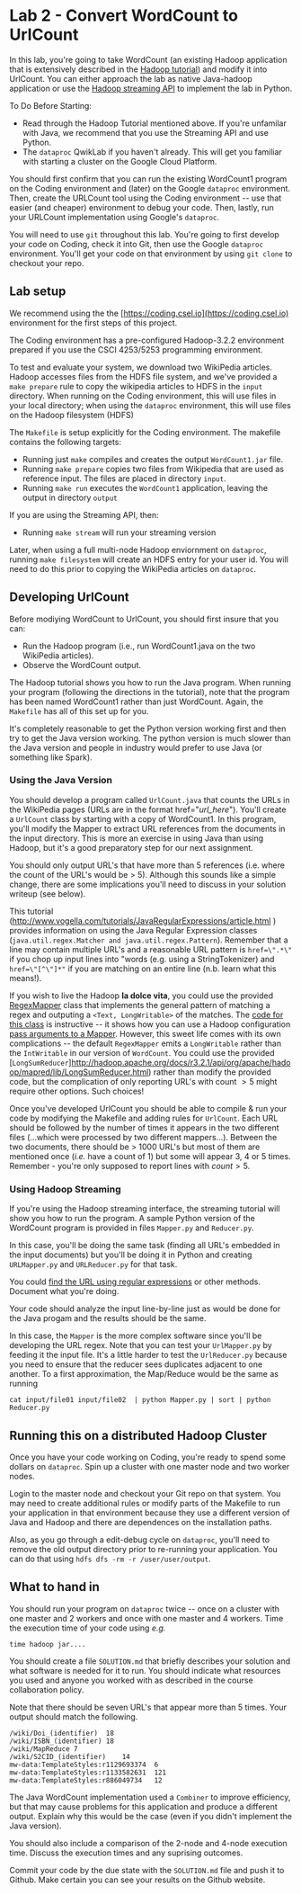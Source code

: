 # Lab 2 - Convert WordCount to UrlCount

In this lab, you're going to take WordCount (an existing Hadoop application that is extensively described in the [Hadoop tutorial](https://hadoop.apache.org/docs/r3.0.3/hadoop-mapreduce-client/hadoop-mapreduce-client-core/MapReduceTutorial.html)) and modify it into UrlCount. You can either approach the lab as native Java-hadoop application or use the [Hadoop streaming API](https://www.michael-noll.com/tutorials/writing-an-hadoop-mapreduce-program-in-python/) to implement the lab in Python.

To Do Before Starting:
+ Read through the Hadoop Tutorial mentioned above. If you're unfamilar with Java, we recommend that you use the Streaming API and use Python.
+ The `dataproc` QwikLab if you haven't already. This will get you familiar with starting a cluster on the Google Cloud Platform.

You should first confirm that you can run the existing WordCount1 program on the Coding environment and (later) on the Google `dataproc` environment. Then, create the URLCount tool using the Coding environment -- use that easier (and cheaper) environment to debug your code. Then, lastly, run your URLCount implementation using Google's `dataproc`.

You will need to use `git` throughout this lab. You're going to first develop your code on Coding, check it into Git, then use the Google `dataproc` environment. You'll get your code on that environment by using `git clone` to checkout your repo.

## Lab setup

We recommend using the the [https://coding.csel.io](https://coding.csel.io) environment for the first steps
of this project.

The Coding environment has a pre-configured Hadoop-3.2.2 environment prepared
if you use the CSCI 4253/5253 programming environment.

To test and evaluate your system, we download two WikiPedia articles. Hadoop accesses files from the HDFS file system, and we've provided a `make prepare` rule to copy the wikipedia articles to HDFS in the `input` directory. When running on the Coding environment, this will use files in your local directory; when using the `dataproc` environment, this will use files on the Hadoop filesystem (HDFS)

The `Makefile` is setup explicitly for the Coding
environment. The makefile contains the following targets:

* Running just `make` compiles and creates the output `WordCount1.jar` file.
* Running `make prepare` copies two files from Wikipedia that are used as reference input. The files are placed in directory `input`.
* Running `make run` executes the `WordCount1` application, leaving the output in directory `output`

If you are using the Streaming API, then:
* Running `make stream` will run your streaming version

Later, when using a full multi-node Hadoop enviornment on `dataproc`, running `make filesystem` will create an HDFS entry for your user id. You will need to do this prior to copying the WikiPedia articles on `dataproc`.


## Developing UrlCount
Before modiying WordCount to UrlCount, you should first insure that you can:
+ Run the Hadoop program (i.e., run WordCount1.java on the two WikiPedia articles).
+ Observe the WordCount output.

The Hadoop tutorial shows you how to run the Java program. When running your program (following the directions in the tutorial), note that the program has been named WordCount1 rather than just WordCount. Again, the `Makefile` has all of this set up for you.

It's completely reasonable to get the Python version working first and then try to get the Java version working. The python version is much slower than the Java version and people in industry would prefer to use Java (or something like Spark).

### Using the Java Version

You should develop a program called `UrlCount.java` that counts the URLs in the WikiPedia pages (URLs are in the format href="*url_here*"). You'll create a `UrlCount` class by starting with a copy of WordCount1. In this program, you'll modify the Mapper to extract URL references from the documents in the input directory. This is more an exercise in using Java than using Hadoop, but it's a good preparatory step for our next assignment.

You should only output URL's that have more than 5 references (i.e. where the count of the URL's would be > 5). Although this sounds like a simple change, there are some implications you'll need to discuss in your solution writeup (see below).

This tutorial (http://www.vogella.com/tutorials/JavaRegularExpressions/article.html ) provides information on using the Java Regular Expression classes (`java.util.regex.Matcher and java.util.regex.Pattern`). Remember that a line may contain multiple URL's and a reasonable URL pattern is `href=\".*\"` if you chop up input lines into "words (e.g. using a StringTokenizer) and `href=\"[^\"]*"` if you are matching on an entire line (n.b. learn what this means!).

If you wish to live the Hadoop **la dolce vita**, you could use the provided [RegexMapper](https://hadoop.apache.org/docs/r2.7.4/api/org/apache/hadoop/mapreduce/lib/map/RegexMapper.html) class that implements the general pattern of matching a regex and outputing a `<Text, LongWritable>` of the matches. The [code for this class](https://hadoop.apache.org/docs/r0.23.11/api/src-html/org/apache/hadoop/mapreduce/lib/map/RegexMapper.html) is instructive -- it shows how you can use a Hadoop configuration [pass arguments to a Mapper](https://stackoverflow.com/questions/8244474/passing-arguments-to-hadoop-mappers). However, this sweet life comes with its own complications -- the default `RegexMapper` emits a `LongWritable` rather than the `IntWritable` in our version of `WordCount`. You could use the provided [`LongSumReducer`]http://hadoop.apache.org/docs/r3.2.1/api/org/apache/hadoop/mapred/lib/LongSumReducer.html) rather than modify the provided code, but the complication of only reporting URL's with count $>5$ might require other options. Such choices!

Once you've developed UrlCount you should be able to compile & run your code by modifying the Makefile and adding rules for `UrlCount`.  Each URL should be followed by the number of times it appears in the two different files (...which were processed by two different mappers...). Between the two documents, there should be > 1000 URL's but most of them are mentioned once (*i.e.* have a count of 1) but some will appear 3, 4 or 5 times. Remember - you're only supposed to report lines with $count > 5$.

### Using Hadoop Streaming
If you're using the Hadoop streaming interface, the streaming tutorial will show you how to run the program. A sample Python version of the WordCount program is provided in files `Mapper.py` and `Reducer.py`.

In this case, you'll be doing the same task (finding all URL's embedded in the input documents) but you'll be doing it in Python and creating `URLMapper.py` and `URLReducer.py` for that task.

You could [find the URL using regular expressions](https://www.geeksforgeeks.org/python-check-url-string/) or other methods. Document what you're doing.

Your code should analyze the input line-by-line just as would be done for the Java progam and the results should be the same.

In this case, the `Mapper` is the more complex software
since you'll be developing the URL regex. Note that you can test your `UrlMapper.py` by feeding it the input file. It's a little harder to test the `UrlReducer.py` because you need to ensure that the reducer sees duplicates adjacent to one another. To a first approximation, the Map/Reduce would be the same as running
```
cat input/file01 input/file02  | python Mapper.py | sort | python Reducer.py 
```

## Running this on a distributed Hadoop Cluster

Once you have your code working on Coding, you're ready to spend some dollars on `dataproc`. Spin up a cluster with one master node and two worker nodes.

Login to the master node and checkout your Git repo on that system. You may need to create additional rules or modify parts of the Makefile to run your application in that environment because they use a different version of Java and Hadoop and there are dependences on the installation paths.

Also, as you go through a edit-debug cycle on `dataproc`, you'll need to remove the old output directory prior to re-running your application. You can do that using `hdfs dfs -rm -r /user/user/output`.

## What to hand in

You should run your program on `dataproc` twice -- once on a cluster with one master and 2 workers and once with one master and 4 workers. Time the execution time of your code using *e.g.*
```
time hadoop jar....
```

You should create a file `SOLUTION.md` that briefly describes your solution and what software is needed for it to run. You should indicate what resources you used and anyone you worked with as described in the course collaboration policy.

Note that there should be seven URL's that appear more than 5 times. Your output should match the following.
```
/wiki/Doi_(identifier)	18
/wiki/ISBN_(identifier)	18
/wiki/MapReduce	7
/wiki/S2CID_(identifier)	14
mw-data:TemplateStyles:r1129693374	6
mw-data:TemplateStyles:r1133582631	121
mw-data:TemplateStyles:r886049734	12
```

The Java WordCount implementation used a `Combiner` to improve efficiency, but that may cause problems for this application and produce a different output. Explain why this would be the case (even if you didn't implement the Java version).

You should also include a comparison of the 2-node and 4-node execution time. Discuss the execution times and any suprising outcomes.

Commit your code by the due state with the `SOLUTION.md` file and push it to Github. Make certain you can see your results on the Github website.
